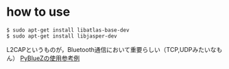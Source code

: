 # how to use

```
$ sudo apt-get install libatlas-base-dev
$ sudo apt-get install libjasper-dev
```

L2CAPというものが，Bluetooth通信において重要らしい（TCP,UDPみたいなもん）
[PyBlueZの使用参考例](https://github.com/karulis/pybluez/blob/master/examples/simple/l2capserver.py)